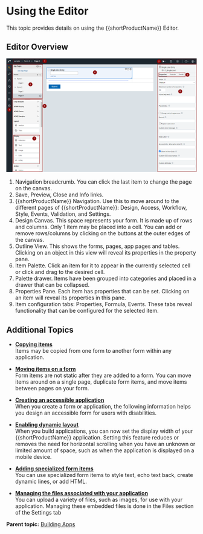 # Using the Editor

This topic provides details on using the {{shortProductName}} Editor.

## Editor Overview

![Picture of the {{shortProductName}} design space](graphics/design_panes.png)

1. Navigation breadcrumb. You can click the last item to change the page on the canvas.
2. Save, Preview, Close and Info links.
3. {{shortProductName}} Navigation. Use this to move around to the different pages of {{shortProductName}}: Design, Access, Workflow, Style, Events, Validation, and Settings.
4. Design Canvas.  This space represents your form.  It is made up of rows and columns.  Only 1 item may be placed into a cell.  You can add or remove rows/columns by clicking on the buttons at the outer edges of the canvas.
5. Outline View.  This shows the forms, pages, app pages and tables. Clicking on an object in this view will reveal its properties in the property pane.
6. Item Palette.  Click an item for it to appear in the currently selected cell or click and drag to the desired cell.
7. Palette drawer. Items have been grouped into categories and placed in a drawer that can be collapsed.
8. Properties Pane.  Each item has properties that can be set.  Clicking on an item will reveal its properties in this pane.
9. Item configuration tabs: Properties, Formula, Events. These tabs reveal functionality that can be configured for the selected item.



## Additional Topics

-   **[Copying items](cr_copying_items.md)**  
Items may be copied from one form to another form within any application.

-   **[Moving items on a form](cr_moving_items_on_a_form.md)**  
Form items are not static after they are added to a form. You can move items around on a single page, duplicate form items, and move items between pages on your form.

-   **[Creating an accessible application](ac_creating_accessible_application.md)**  
When you create a form or application, the following information helps you design an accessible form for users with disabilities.

-   **[Enabling dynamic layout](cr_enabling_dynamic_layout.md)**  
When you build applications, you can now set the display width of your {{shortProductName}} application. Setting this feature reduces or removes the need for horizontal scrolling when you have an unknown or limited amount of space, such as when the application is displayed on a mobile device.

-   **[Adding specialized form items](wi_introduction_to_specialized_form_items.md)**  
You can use specialized form items to style text, echo text back, create dynamic lines, or add HTML.

-   **[Managing the files associated with your application](wf_managing_the_files_associated_with_your_appl.md)**  
You can upload a variety of files, such as images, for use with your application. Managing these embedded files is done in the Files section of the Settings tab

**Parent topic:** [Building Apps](cr_creating_and_managing_toc.md)